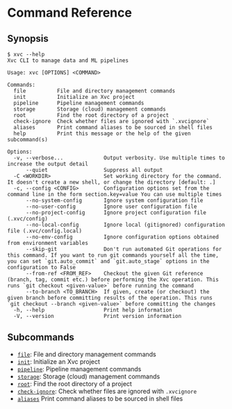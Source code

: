 # Command Reference

## Synopsis

```console
$ xvc --help
Xvc CLI to manage data and ML pipelines

Usage: xvc [OPTIONS] <COMMAND>

Commands:
  file          File and directory management commands
  init          Initialize an Xvc project
  pipeline      Pipeline management commands
  storage       Storage (cloud) management commands
  root          Find the root directory of a project
  check-ignore  Check whether files are ignored with `.xvcignore`
  aliases       Print command aliases to be sourced in shell files
  help          Print this message or the help of the given subcommand(s)

Options:
  -v, --verbose...             Output verbosity. Use multiple times to increase the output detail
      --quiet                  Suppress all output
  -C <WORKDIR>                 Set working directory for the command. It doesn't create a new shell, or change the directory [default: .]
  -c, --config <CONFIG>        Configuration options set from the command line in the form section.key=value You can use multiple times
      --no-system-config       Ignore system configuration file
      --no-user-config         Ignore user configuration file
      --no-project-config      Ignore project configuration file (.xvc/config)
      --no-local-config        Ignore local (gitignored) configuration file (.xvc/config.local)
      --no-env-config          Ignore configuration options obtained from environment variables
      --skip-git               Don't run automated Git operations for this command. If you want to run git commands yourself all the time, you can set `git.auto_commit` and `git.auto_stage` options in the configuration to False
      --from-ref <FROM_REF>    Checkout the given Git reference (branch, tag, commit etc.) before performing the Xvc operation. This runs `git checkout <given-value>` before running the command
      --to-branch <TO_BRANCH>  If given, create (or checkout) the given branch before committing results of the operation. This runs `git checkout --branch <given-value>` before committing the changes
  -h, --help                   Print help information
  -V, --version                Print version information

```

## Subcommands

- [`file`](./xvc-file.md): File and directory management commands
- [`init`](./xvc-init.md): Initialize an Xvc project
- [`pipeline`](./xvc-pipeline.md): Pipeline management commands
- [`storage`](./xvc-storage.md): Storage (cloud) management commands
- [`root`](./xvc-root.md): Find the root directory of a project
- [`check-ignore`](./xvc-check-ignore.md): Check whether files are ignored with `.xvcignore`
- [`aliases`](./xvc-aliases.md) Print command aliases to be sourced in shell files
 
